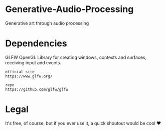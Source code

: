 # Generative-Audio-Processing
Generative art through audio processing

# Dependencies
GLFW OpenGL Library for creating windows, contexts and surfaces, receiving input and events.

    official site
    https://www.glfw.org/

    repo
    https://github.com/glfw/glfw


# Legal
It's free, of course, but if you ever use it, a quick shoutout would be cool ♥
